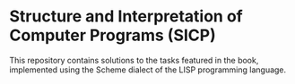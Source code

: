 # Structure and Interpretation of Computer Programs (SICP)
This repository contains solutions to the tasks featured in the book, implemented using the Scheme dialect of the LISP programming language.
